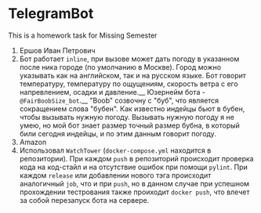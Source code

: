 # TelegramBot
This is a homework task for Missing Semester

1. Ершов Иван Петрович
2. Бот работает `inline`, при вызове может дать погоду в указанном после ника городе (по умолчанию в Москве). Город можно указывать как на английском, так и на русском языке. Бот говорит температуру, температуру по ощущениям, скорость ветра с его напревлением, осадки и давление.__
Юзернейм бота - `@FairBoobSize_bot`.__
"Boob" созвочну с "буб", что является сокращением слова "бубен". Как известно индейцы бьют в бубен, чтобы вызывать нужную погоду. Вызывать нужную погоду я не умею, но мой бот знает размер точный размер бубна, в который били сегодня индейцы, и по этим данным говорит погоду.
3. Amazon
4. Использовал `WatchTower` (`docker-compose.yml` находится в репозитории). При каждом `push` в репозиторий происходит проверка кода на код-стайл и на отсутствие ошибок при помощи `pylint`. При каждом `release` или добавлении нового тэга происходит аналогичный `job`, что и при `push`, но в данном случае при успешном прохождении тестрования также проиходит `docker push`, что влечет за собой перезапуск бота на сервере.
